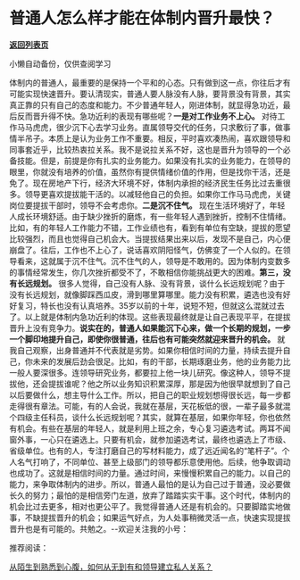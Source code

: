 # 普通人怎么样才能在体制内晋升最快？

[**返回列表页**](/gzh/费曼的小茶馆)

小懒自动备份，仅供查阅学习

体制内的普通人，最重要的是保持一个平和的心态。只有做到这一点，你往后才有可能实现快速晋升。要认清现实，普通人要人脉没有人脉，要背景没有背景，其实真正靠的只有自己的态度和能力。不少普通年轻人，刚进体制，就显得急功近，最后反而晋升得不快。急功近利的表现有哪些呢？**一是对工作业务不上心。**
对待工作马马虎虎，很少沉下心去学习业务。直属领导交代的任务，只求敷衍了事，做事情半吊子。本质上是认为业务工作不重要。相反，平时喜欢凑热闹，喜欢跟领导和同事套近乎，比较热衷拉关系。我不是说拉关系不好，这也是晋升为领导的一个必备技能。但是，前提是你有扎实的业务能力。如果没有扎实的业务能力，在领导的眼里，你就没有培养的价值，虽然你有提供情绪价值的作用，但是找你干活，还是免了。现在房地产下行，经济大环境不好，体制内承担的经济民生任务比过去重很多。领导更喜欢提拔能干活的。以减轻他自己的负担。如果你工作马马虎虎，关键岗位要提拔干部时，领导不会考虑你。**二是沉不住气。**
现在生活环境好了，年轻人成长环境舒适。由于缺少挫折的磨炼，有一些年轻人遇到挫折，控制不住情绪。比如，有的年轻人工作能力不错，工作业绩也有，看到有单位有空缺，提拔的愿望比较强烈，而且也觉得自己机会大。当提拔结果出来以后，发现不是自己，内心便崩盘了。往后，工作也不上心了，说话喜欢阴阳怪气，仿佛变了一个人似的。在领导看来，这就属于沉不住气。沉不住气的人，领导是不敢用的。因为体制内变数多的事情经常发生，你几次挫折都受不了，不敢相信你能挑战更大的困难。**第三，没有长远规划。**
很多人觉得，自己没有人脉、没有背景，谈什么长远规划呢？由于没有长远规划，就像脚踩西瓜皮，滑到哪里算哪里。能力没有积累，遴选也没有好好复习，特长也没有认真培养。35岁以前的十年，说短不短，但就这么混就过去了。以上就是体制内急功近利的体现。这些表现最终就是让自己表现平平，在提拔晋升上没有竞争力。**说实在的，普通人如果能沉下心来，做一个长期的规划，一步一个脚印地提升自己，即使你很普通，往后也有可能突然就迎来晋升的机会。**
就我自己观察，出身普通并不代表就是劣势。如果你相信时间的力量，持续去提升自己，你未来的发展后劲会很足。比如，有的干部，长期琢磨业务，他的业务能力比一般人要深很多。连领导研究业务，都要拉上他一块儿研究。像这种人，领导不提拔他，还会提拔谁呢？他之所以业务知识积累深厚，那是因为他很早就想到了自己以后要做什么，想主导什么工作。所以，把自己的职业规划想得很长远，每一步都走得很有章法。可能，有的人会说，我就在基层，天花板低的很，一辈子最多就混个四级主任科员，谈什么长远规划呢？其实，就算在基层，如果你年轻，你也依然有机会。有些在基层的年轻人，就是利用上班之余，专心复习遴选考试。两耳不闻窗外事，一心只在遴选上。只要有机会，就参加遴选考试，最终也遴选上了市级、省级单位。也有的人，专注打磨自己的写材料能力，成了远近闻名的“笔杆子”。个人名气打响了，不同单位、甚至上级部门的领导都乐意使用他。后续，他争取调动也成功了。这就是相信时间的力量。通过时间，来慢慢积累自己的能力。以自己的能力，来争取体制内的进步。所以，普通人最怕的是认为自己过于普通，没必要做长久的努力；最怕的是相信旁门左道，放弃了踏踏实实干事。这个时代，体制内的机会比过去更多，相对也更公平了。我觉得普通人还是有机会的。只要脚踏实地做事，不缺提拔晋升的机会；如果运气好点，为人处事稍微灵活一点，快速实现提拔晋升也是有可能的。共勉之。\--欢迎关注我的小号：  

推荐阅读：

[从陌生到熟悉到心腹，如何从无到有和领导建立私人关系？](http://mp.weixin.qq.com/s?__biz=MzkzMDM0NzA3Mw==&mid=2247488623&idx=2&sn=2ace232507083cb19301623821a77d21&chksm=c27af541f50d7c57eb1941a2e6af44ae94193309b1225ad111f1848374ef86e358ef0b7ab916&scene=21#wechat_redirect)  

